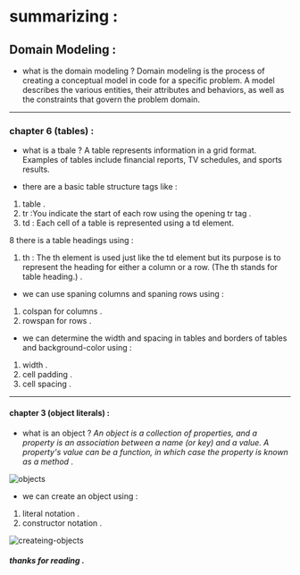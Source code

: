 # summarizing : 

## Domain Modeling :
* what is the domain modeling ? 
Domain modeling is the process of creating a conceptual model in code for a specific problem. A model describes the various entities, their attributes and behaviors, as well as the constraints that govern the problem domain.

***
### chapter 6 (tables) : 
* what is a tbale ? 
A table represents information in a grid format. Examples of tables include financial reports, TV schedules, and sports results.

* there are a basic table structure tags like : 
1. table . 
2. tr :You indicate the start of each row using the opening tr tag .
3. td : Each cell of a table is represented using a td element. 

8 there is a table headings using :
1. th : The th element is used just like the td element but its purpose is to represent the heading for either a column or a row. (The th stands for table heading.) .

* we can use spaning columns and spaning rows using : 
1. colspan for columns .
2. rowspan for rows . 

* we can determine the width and spacing in tables and borders of tables and background-color using : 
1. width . 
2. cell padding . 
3. cell spacing . 
***
#### chapter 3 (object literals) : 

* what is an object ? 
*An object is a collection of properties, and a property is an association between a name (or key) and a value. A property's value can be a function,
 in which case the property is known as a method* . 

 ![objects](https://miro.medium.com/max/2560/1*AxAm_RRyMUsHvHUglQw2zw.jpeg)

 * we can create an object using : 
 1. literal notation . 
 2. constructor notation . 

 ![createing-objects](https://miro.medium.com/max/3916/1*2s2U-uXrRGFrkqYaFhBBUA.png)

 ##### thanks for reading . 
 